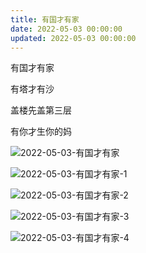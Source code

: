 ```yaml
---
title: 有国才有家
date: 2022-05-03 00:00:00
updated: 2022-05-03 00:00:00
---
```


有国才有家

有塔才有沙

盖楼先盖第三层

有你才生你的妈

![2022-05-03-有国才有家](assets/2022-05-03-有国才有家.jpeg)

![2022-05-03-有国才有家-1](assets/2022-05-03-有国才有家-1.jpeg)

![2022-05-03-有国才有家-2](assets/2022-05-03-有国才有家-2.jpeg)

![2022-05-03-有国才有家-3](assets/2022-05-03-有国才有家-3.jpeg)

![2022-05-03-有国才有家-4](assets/2022-05-03-有国才有家-4.jpeg)

